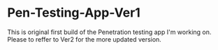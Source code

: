 # Pen-Testing-App-Ver1

This is original first build of the Penetration testing app I'm working on. Please to reffer to Ver2 for the more updated version. 

